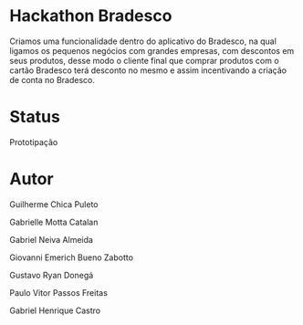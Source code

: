  # Hackathon Bradesco

Criamos uma funcionalidade dentro do aplicativo do Bradesco, na qual ligamos os pequenos negócios com grandes empresas, com descontos em seus produtos, desse modo o cliente final que comprar produtos com o cartão Bradesco terá desconto no mesmo e assim incentivando a criação de conta no Bradesco.

# Status

Prototipação


#  Autor

Guilherme Chica Puleto

Gabrielle Motta Catalan

Gabriel Neiva Almeida

Giovanni Emerich Bueno Zabotto

Gustavo  Ryan  Donegá

Paulo Vitor Passos Freitas

Gabriel Henrique Castro
